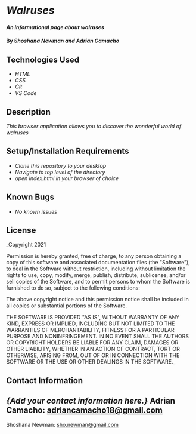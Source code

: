 # _Walruses_

#### _An informational page about walruses_

#### By _**Shoshana Newman and Adrian Camacho**_

## Technologies Used

* _HTML_
* _CSS_
* _Git_
* _VS Code_

## Description

_This browser application allows you to discover the wonderful world of walruses_

## Setup/Installation Requirements

* _Clone this repository to your desktop_
* _Navigate to top level of the directory_
* _open index.html in your browser of choice_

## Known Bugs

* _No known issues_

## License

_Copyright 2021 <COPYRIGHT Shoshana Newman and Adrian Camacho>

Permission is hereby granted, free of charge, to any person obtaining a copy of this software and associated documentation files (the "Software"), to deal in the Software without restriction, including without limitation the rights to use, copy, modify, merge, publish, distribute, sublicense, and/or sell copies of the Software, and to permit persons to whom the Software is furnished to do so, subject to the following conditions:

The above copyright notice and this permission notice shall be included in all copies or substantial portions of the Software.

THE SOFTWARE IS PROVIDED "AS IS", WITHOUT WARRANTY OF ANY KIND, EXPRESS OR IMPLIED, INCLUDING BUT NOT LIMITED TO THE WARRANTIES OF MERCHANTABILITY, FITNESS FOR A PARTICULAR PURPOSE AND NONINFRINGEMENT. IN NO EVENT SHALL THE AUTHORS OR COPYRIGHT HOLDERS BE LIABLE FOR ANY CLAIM, DAMAGES OR OTHER LIABILITY, WHETHER IN AN ACTION OF CONTRACT, TORT OR OTHERWISE, ARISING FROM, OUT OF OR IN CONNECTION WITH THE SOFTWARE OR THE USE OR OTHER DEALINGS IN THE SOFTWARE._

## Contact Information

_{Add your contact information here.}_
Adrian Camacho: adriancamacho18@gmail.com
-----
Shoshana Newman: sho.newman@gmail.com
